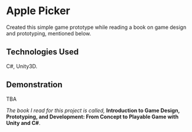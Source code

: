 # Apple Picker

Created this simple game prototype while reading a book on game design and prototyping, mentioned below.

## Technologies Used

C#, Unity3D.

## Demonstration

TBA


*The book I read for this project is called,* **Introduction to Game Design, Prototyping, and Development: From Concept to Playable Game with Unity and C#**.

